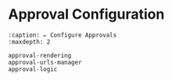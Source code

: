 # Approval Configuration
```{toctree}
:caption: ✏️ Configure Approvals
:maxdepth: 2

approval-rendering
approval-urls-manager
approval-logic
```